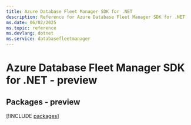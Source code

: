 ```yaml
---
title: Azure Database Fleet Manager SDK for .NET
description: Reference for Azure Database Fleet Manager SDK for .NET
ms.date: 06/02/2025
ms.topic: reference
ms.devlang: dotnet
ms.service: databasefleetmanager
---
```

# Azure Database Fleet Manager SDK for .NET - preview
## Packages - preview
[!INCLUDE [packages](database-fleet-manager-index.md)]